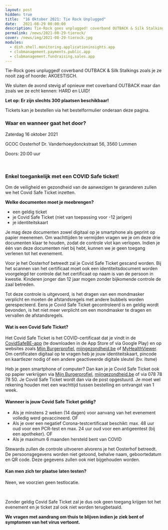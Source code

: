 ```yaml
---
layout: post
hidden: true
title:  "16 Oktober 2021: Tie Rock Unplugged"
date:   2021-08-29 00:00:00
description: Tie-Rock goes unplugged! coverband OUTBACK & Silk Stalkings zoals je ze nooit zag of hoorde! AKOESTISCH. 
permalink: /news/2021-08-29-tierock/
cover: /news/img/2021-08-29-tierock.jpg
modules:
  - dish.shell.monitoring.applicationinsights.app
  - clubmanagement.payments.public.app
  - clubmanagement.fundraising.sales.app
---
```


Tie-Rock goes unplugged! coverband OUTBACK & Silk Stalkings zoals je ze nooit zag of hoorde: AKOESTISCH. 

We sluiten de avond stevig af opnieuw met coverband OUTBACK maar dan zoals we ze echt kennen: HARD en LUID!

**Let op: Er zijn slechts 300 plaatsen beschikbaar!**

Tickets kan je bestellen via het bestelformulier onderaan deze pagina.

### Waar en wanneer gaat het door?

Zaterdag 16 oktober 2021

GCOC Oosterhof
Dr. Vanderhoeydonckstraat 56, 3560 Lummen

Doors: 20:00 uur

<br />

### Enkel toegankelijk met een COVID Safe ticket!

Om de veiligheid en gezondheid van de aanwezigen te garanderen zullen we het Covid Safe Ticket inzetten. 

**Welke documenten moet je meebrengen?**
- een geldig ticket
- je Covid Safe Ticket (niet van toepassing voor -12 jarigen)
- je identiteitskaart

Je mag deze documenten zowel digitaal op je smartphone als geprint op papier meenemen. Om wachttijden te vermijden vragen we je om deze drie documenten klaar te houden, zodat de controle vlot kan verlopen. Indien je één van deze documenten niet bij hebt, kunnen we je geen toegang verlenen tot het evenement.

Voor je het Oosterhof betreedt zal je Covid Safe Ticket gescand worden. Bij het scannen van het certificaat moet ook een identiteitsdocument worden voorgelegd ter controle dat het certificaat op naam is van de persoon in kwestie.  Kinderen jonger dan 12 jaar mogen zonder bijkomende controle de zaal betreden.

Tot deze controle is uitgevoerd, is het dragen van een mondmasker verplicht en moeten de afstandsregels met andere bubbels worden gerespecteerd. Eens je Covid Safe Ticket gecontroleerd is en geldig wordt bevonden, is het niet meer verplicht om een mondmasker te dragen en vervallen de afstandsregels. 

#### Wat is een Covid Safe Ticket?

Het Covid Safe Ticket is het COVID-certificaat dat je vindt in de [CovidSafeBE-app](https://www.vlaanderen.be/covid-certificaat/covidsafebe-app-mobiele-app-om-covid-certificaten-te-downloaden) (te downloaden in de App Store of via Google Play) en op websites zoals [Mijn Burgerprofiel](https://www.burgerprofiel.be/), [mijngezondheid.be](https://mijngezondheid.be/) of [MyHealthViewer](https://www.myhealthviewer.be/). Om certificaten digitaal op te vragen heb je jouw identiteitskaart, pincode en kaartlezer nodig óf een andere geactiveerde digitale sleutel (bv. itsme)

Heb je geen smartphone of computer? Dan kan je je Covid Safe Ticket ook op papier verkrijgen via [Mijn Burgerprofiel](https://www.burgerprofiel.be/), [mijngezondheid.be](https://mijngezondheid.be/) of via 078 78 78 50. Je Covid Safe Ticket wordt dan via de post opgestuurd. Je moet wel rekening houden met een wachttijd tussen bestelling en ontvangst van 1 week.

#### Wanneer is jouw Covid Safe Ticket geldig?

- Als je minstens 2 weken (14 dagen) voor aanvang van het evenement volledig werd gevaccineerd. OF
- Als  je over een negatief Corona-testcertificaat beschikt: max. 48 uur oud voor een PCR-test en max. 24 uur oud voor een antigeentest (bij een apotheker). OF
- Als je maximum 6 maanden hersteld bent van COVID

Stewards zullen de controle uitvoeren alvorens je het Oosterhof betreedt. De persoonsgegevens worden niet getoond, behalve naam, geboortedatum en QR code. Deze gegevens zullen ook niet bijgehouden worden.

#### Kan men zich ter plaatse laten testen?

Neen, we voorzien geen testlocatie.

<br />

Zonder geldig Covid Safe Ticket zal je dus ook geen toegang krijgen tot het evenement en je ticket zal ook niet worden terugbetaald.

**We vragen met aandrang om thuis te blijven indien je ziek bent of symptomen van het virus vertoont.**

<br />

<clubmgmt-purchase-order-wizard sale-id="9ee04c2d-a0d7-4546-b442-8f3f31ebe333"></clubmgmt-purchase-order-wizard>

<template id="clubmgmt-purchase-order-form-template">
  <form class="responsive-form">
    <fieldset>
      <legend>Reserveer hier je tickets</legend>
    </fieldset>
  </form>
</template>

<template id="clubmgmt-purchase-order-sale-open-template">
    <table>
      <tbody>
        <tr>
          <td><label for="given-name">Voornaam</label></td>
          <td><input type="text" id="given-name" name="given-name" placeholder="Vul je voornaam in..." required></input></td>
        </tr>
        <tr>
          <td><label for="family-name">Familienaam</label></td>
          <td><input type="text" id="family-name" name="family-name" placeholder="Vul je familienaam in..." required></input></td>
        </tr>
        <tr>
          <td><label for="email">Email</label></td>
          <td><input type="text" id="email" name="email" placeholder="Vul je email in..."></input></td>
        </tr>
		    <tr>
          <td><label for="telephone">Telefoon</label></td>
          <td><input type="text" id="telephone" name="telephone" placeholder="Vul je telefoon in..."></input></td>
        </tr>
      </tbody>
      <tbody id="offers"></tbody>
      <tbody>    
        <tr class="total-row">
          <td><label>Te betalen</label></td>
          <td><label id="price">€ 0</label></td>
        </tr>   
      </tbody>      
      <!-- <tbody>
        <tr>
          <td style="vertical-align: top"><label for="comment">Opmerking</label></td>
          <td><textarea id="comment" name="comment" rows="4" style="width: initial" placeholder="Ga je bij iemand leveren? Noteer het dan hier."></textarea></td>
        </tr> 
      </tbody> -->
      <tbody> 
        <tr>
          <td><label for="sendConfirmation">Stuur me een bevestiging</label></td>
          <td><input type="checkbox" id="sendConfirmation" name="sendConfirmation" checked></input> (vereist email)</td>
        </tr>  
      </tbody>
      <tbody id="delivery-types" style="display: none"></tbody>
      <tbody id="delivery-slots" style="display: none"></tbody>
      <tbody id="delivery-location" style="display: none"></tbody>
      <tbody>
        <tr>
          <td><label for="submit"></label></td>
          <td><submit-button>Doorgaan naar betalen</submit-button></td>
        </tr>
      </tbody>        
    </table>
</template>

<template id="clubmgmt-purchase-order-sale-pending-template">
    <table>
      <tr>
        <td><label>Registratie gaat pas open op <span class="sale-from"></span></label></td>
      </tr>
    </table>
</template>

<template id="clubmgmt-purchase-order-sale-over-template">
    <table>
      <tr>
        <td><label>Registratie is afgelopen</label></td>
      </tr>
    </table>
</template>

<template id="clubmgmt-purchase-order-sold-out-template">
    <table>
      <tr>
        <td><label>De tickets zijn reeds uitverkocht!</label></td>
      </tr>
    </table>
</template>

<template id="clubmgmt-purchase-order-offer-template">
    <tr>
        <td class="label-holder"><label></label></td>
        <td class="input-holder"></td>
    </tr>
</template>

<template id="clubmgmt-purchase-order-offer-collection-name-template">
    <tr>
        <td></td>
        <td><label class="collection-name"></label></td>
    </tr>
</template>

<template id="clubmgmt-purchase-order-offer-label-template">
    <label></label>
</template>

<template id="clubmgmt-purchase-order-offer-input-number-template">
    <input type="number" placeholder="0" min="0" />
</template>

<template id="clubmgmt-purchase-order-offer-input-toggle-template">
    <input />
</template>

<template id="clubmgmt-purchase-order-offer-input-dropdown-template">
    <select />
</template>

<template id="clubmgmt-purchase-order-offer-horizontal-container-template">
    <div class="horizontal-container"></span>
</template>

<template id="clubmgmt-purchase-order-offer-option-label-template">
    <span class="option-label"></span>
</template>

<template id="clubmgmt-purchase-order-delivery-types-template">
    <tr>
        <td><label>Levering</label></td>
        <td><select id="delivery-types-selector" name="delivery-types-selector"></select></td>
    </tr>
</template>

<template id="clubmgmt-purchase-order-delivery-slot-template">
    <tr>
        <td></td>
        <td><input type="radio" name="delivery"></input> <span class="slot-from"></span> tot <span class="slot-to"></span></td>
    </tr>
</template>

<template id="clubmgmt-purchase-order-delivery-location-template">
    <tr>
      <td><label for="addressLine1">Adres Lijn 1</label></td>
      <td><input type="text" id="addressLine1" name="addressLine1" placeholder="Vul je adres in..." required></input></td>
    </tr>
    <tr>
      <td><label for="addressLine2">Adres Lijn 2</label></td>
      <td><input type="text" id="addressLine2" name="addressLine2" placeholder="Vul je adres in..."></input></td>
    </tr>
    <tr>
      <td><label for="postcode">Postcode</label></td>
      <td><input type="text" id="zipCode" name="zipCode" value="3560" disabled required></input></td>
    </tr>
    <tr>
      <td><label for="city">Stad</label></td>
      <td><input type="text" id="city" name="city" value="Lummen" disabled required></input></td>
    </tr>
    <tr>
      <td><label for="stateProvince">Provincie</label></td>
      <td><input type="text" id="stateProvince" name="stateProvince" value="Limburg" disabled required></input></td>
    </tr>
    <tr>
      <td><label for="country">Land</label></td>
      <td><input type="text" id="country" name="country" value="België" disabled required></input></td>
    </tr>
</template>

<template id="clubmgmt-purchase-order-confirmation-template">
  <form class="responsive-form">
    <fieldset>
      <legend>Bedankt voor je reservatie!</legend>
      <table>
        <tr>
          <td colspan="2" class="align-left">
              We verwelkomen je op zaterdag 16 oktober 2021 in het Oosterhof te Lummen.
              Je kan je bevestiging <a class="pdf-link" href="/order/confirmation/">hier</a> afdrukken.
          </td>
        </tr>
        <tr>
          <td colspan="2" class="align-left">
            <button id="new">Nog meer tickets reserveren</button>
          </td>
        </tr>
      </table>
    </fieldset>
  </form>
</template>

<template id="clubmgmt-purchase-order-error-report-template">
  <form class="responsive-form">
    <fieldset>
      <legend>Er is iets fout gegaan!</legend>
      <table>
        <tr>
          <td colspan="2" class="align-left error-message">
          </td>
        </tr>
        <tr>
          <td colspan="2" class="align-left">
            <button id="new">Opnieuw reserveren</button>
          </td>
        </tr>
      </table>
    </fieldset>
  </form>
</template>

<!-- payment step -->

<template id="clubmgmt-purchase-order-payment-template">

  <form class="responsive-form" id="orderPayment">
    <fieldset>
      <legend>Kies een betaal methode</legend>
      <payment-method-selector id="paymentMethodSelector">
      </payment-method-selector>
      <submit-button>Betalen</submit-button>
    </fieldset>
  </form>
  
</template>
